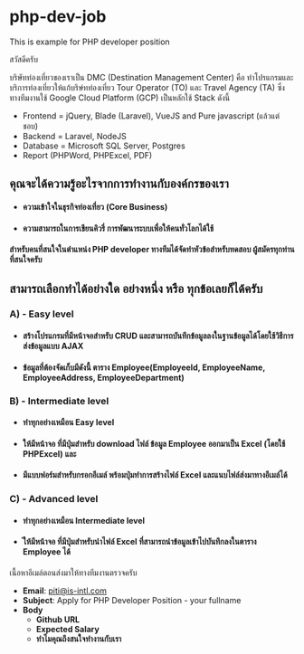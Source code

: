 # php-dev-job
This is example for PHP developer position

สวัสดีครับ

บริษัทท่องเที่ยวของเราเป็น DMC (Destination Management Center) คือ ทำโปรแกรมและบริการท่องเที่ยวให้แก้บริษํทท่องเที่ยว Tour Operator (TO) และ Travel Agency (TA) ซึ่งทางทีมงานใช้ Google Cloud Platform (GCP) เป็นหลักใช้ Stack ดังนี้

- Frontend = jQuery, Blade (Laravel), VueJS and Pure javascript (แล้วแต่ชอบ)
- Backend = Laravel, NodeJS
- Database = Microsoft SQL Server, Postgres
- Report (PHPWord, PHPExcel, PDF)

## คุณจะได้ความรู้อะไรจากการทำงานกับองค์กรของเรา
- #### ความเข้าใจในธุรกิจท่องเที่ยว (Core Business)
- #### ความสามารถในการเขียนคิวรี่ การพัฒนาระบบเพื่อให้คนทั่วโลกได้ใช้

#### สำหรับคนที่สนใจในตำแหน่ง PHP developer ทางทีมได้จัดทำหัวข้อสำหรับทดสอบ ผู้สมัครทุกท่านที่สนใจครับ 

## สามารถเลือกทำได้อย่างใด อย่างหนึ่ง หรือ ทุกข้อเลยก็ได้ครับ ##
### A) - Easy level
- #### สร้างโปรแกรมที่มีหน้าจอสำหรับ CRUD และสามารถบันทึกข้อมูลลงในฐานข้อมูลได้โดยใช้วิธีการส่งข้อมูลแบบ AJAX
- #### ข้อมูลที่ต้องจัดเก็บมีดังนี้ ตาราง Employee(EmployeeId, EmployeeName, EmployeeAddress, EmployeeDepartment)
### B) - Intermediate level
- #### ทำทุกอย่างเหมือน Easy level
- #### ให้มีหน้าจอ ที่มีปุ่มสำหรับ download ไฟล์ ข้อมูล Employee ออกมาเป็น Excel (โดยใช้ PHPExcel) และ
- #### มีแบบฟอร์มสำหรับกรอกอีเมล์ พร้อมปุ่มทำการสร้างไฟล์ Excel และแนบไฟล์ส่งมาทางอีเมล์ได้
### C) - Advanced level
- #### ทำทุกอย่างเหมือน Intermediate level
- #### ่ให้มีหน้าจอ ที่มีปุ่มสำหรับนำไฟล์ Excel ที่สามารถนำข้อมูลเข้าไปบันทึกลงในตาราง Employee ได้

เนื้อหาอีเมล์ตอนส่งมาให้ทางทีมงานตรวจครับ
* **Email**: piti@is-intl.com
* **Subject**: Apply for PHP Developer Position - your fullname
* **Body**
  * **Github URL**
  * **Expected Salary**
  * **ทำไมคุณถึงสนใจทำงานกับเรา**
